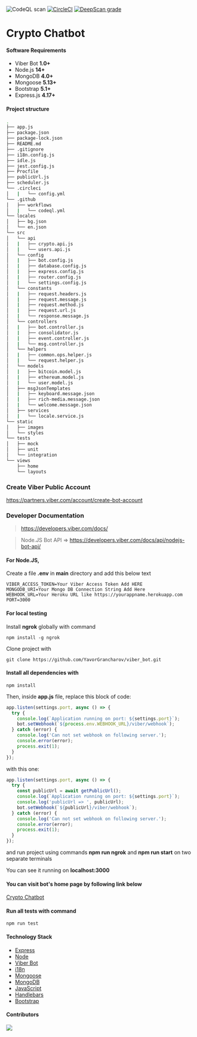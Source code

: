 ![CodeQL scan](https://github.com/YavorGrancharov/viber_bot/actions/workflows/codeql.yml/badge.svg)
[![CircleCI](https://circleci.com/gh/YavorGrancharov/viber_bot/tree/main.svg?style=svg)](https://circleci.com/gh/YavorGrancharov/viber_bot/tree/main)
[![DeepScan grade](https://deepscan.io/api/teams/9025/projects/18463/branches/453416/badge/grade.svg)](https://deepscan.io/dashboard#view=project&tid=9025&pid=18463&bid=453416)

# Crypto Chatbot

#### Software Requirements

-   Viber Bot **1.0+**
-   Node.js **14+**
-   MongoDB **4.0+**
-   Mongoose **5.13+**
-   Bootstrap **5.1+**
-   Express.js **4.17+**

#### Project  structure
```sh
.
├── app.js
├── package.json
├── package-lock.json
├── README.md
├── .gitignore
├── i18n.config.js
├── idle.js
├── jest.config.js
├── Procfile
├── publicUrl.js
├── scheduler.js
└── .circleci
│   |   └── config.yml
└── .github
│   ├── workflows
│   |   └── codeql.yml
└── locales
│   ├── bg.json
│   └── en.json
└── src
│   └── api
│   |   ├── crypto.api.js
│   |   └── users.api.js
│   └── config
│   |   ├── bot.config.js
│   |   ├── database.config.js
│   |   ├── express.config.js
│   |   ├── router.config.js
│   |   └── settings.config.js
│   └── constants
│   |   ├── request.headers.js
│   |   ├── request.message.js
│   |   ├── request.method.js
│   |   ├── request.url.js
│   |   └── response.message.js
│   └── controllers
│   |   ├── bot.controller.js
│   |   ├── consolidator.js
│   |   ├── event.controller.js
│   |   └── msg.controller.js
│   └── helpers
│   |   ├── common.ops.helper.js
│   |   └── request.helper.js
│   └── models
│   |   ├── bitcoin.model.js
│   |   ├── ethereum.model.js
│   |   └── user.model.js
│   ├── msgJsonTemplates
│   |   ├── keyboard.message.json
│   |   ├── rich-media.message.json
│   |   └── welcome.message.json
│   ├── services
│   |   └── locale.service.js
└── static
│   ├── images
│   └── styles
└── tests
│   ├── mock
│   ├── unit
│   └── integration
└── views
    ├── home
    └── layouts
```

### Create Viber Public Account
https://partners.viber.com/account/create-bot-account

### Developer Documentation
> https://developers.viber.com/docs/

> Node.JS Bot API =>
https://developers.viber.com/docs/api/nodejs-bot-api/

#### For Node.JS,

Create a file **.env** in **main** directory and add this below text
```
VIBER_ACCESS_TOKEN=Your Viber Access Token Add HERE
MONGODB_URI=Your Mongo DB Connection String Add Here
WEBHOOK_URL=Your Heroku URL like https://yourappname.herokuapp.com
PORT=3000
```

#### For local testing

Install **ngrok** globally with command

```
npm install -g ngrok
```

Clone project with
```
git clone https://github.com/YavorGrancharov/viber_bot.git
```

#### Install all dependencies with 

```
npm install
```

Then, inside **app.js** file, replace this block of code:
```js
app.listen(settings.port, async () => {
  try {
    console.log(`Application running on port: ${settings.port}`);
    bot.setWebhook(`${process.env.WEBHOOK_URL}/viber/webhook`);
  } catch (error) {
    console.log('Can not set webhook on following server.');
    console.error(error);
    process.exit(1);
  }
});
```
with this one:
```js
app.listen(settings.port, async () => {
  try {
    const publicUrl = await getPublicUrl();
    console.log(`Application running on port: ${settings.port}`);
    console.log('publicUrl => ', publicUrl);
    bot.setWebhook(`${publicUrl}/viber/webhook`);
  } catch (error) {
    console.log('Can not set webhook on following server.');
    console.error(error);
    process.exit(1);
  }
});
```
and run project using commands **npm run ngrok** and **npm run start** on two separate terminals

You can see it running on **localhost:3000**

#### You can visit bot's home page by following link below
[Crypto Chatbot](https://vbr-bot.herokuapp.com/)

#### Run all tests with command

```
npm run test
```

#### Technology Stack

-   [Express](https://expressjs.com/)
-   [Node](https://nodejs.org)
-   [Viber Bot](https://developers.viber.com/docs/api/nodejs-bot-api/)
-   [i18n](https://github.com/mashpie/i18n-node)
-   [Mongoose](https://mongoosejs.com/)
-   [MongoDB](https://www.mongodb.com/)
-   [JavaScript](https://developer.mozilla.org/en-US/docs/Web/JavaScript)
-   [Handlebars](https://handlebarsjs.com/)
-   [Bootstrap](https://getbootstrap.com/)

#### Contributors
<a href="https://github.com/YavorGrancharov/viber_bot/graphs/contributors">
<img src="https://contrib.rocks/image?repo=YavorGrancharov/viber_bot"/>
</a>
